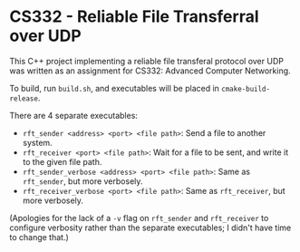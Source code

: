 # CS332 - Reliable File Transferral over UDP

This C++ project implementing a reliable file transferal protocol over UDP was written as an assignment for CS332: Advanced Computer Networking.

To build, run `build.sh`, and executables will be placed in `cmake-build-release`.

There are 4 separate executables:
- `rft_sender <address> <port> <file path>`: Send a file to another system.
- `rft_receiver <port> <file path>`: Wait for a file to be sent, and write it to the given file path.
- `rft_sender_verbose <address> <port> <file path>`: Same as `rft_sender`, but more verbosely.
- `rft_receiver_verbose <port> <file path>`: Same as `rft_receiver`, but more verbosely.

(Apologies for the lack of a `-v` flag on `rft_sender` and `rft_receiver` to configure verbosity rather than the separate executables; I didn't have time to change that.)
